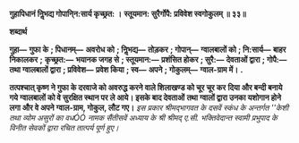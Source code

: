 **गुहापिधानं निॢभद्य गोपानि्न:सार्य कृच्छ्रत: ।** **स्तूयमान: सुरैर्गोपै: प्रविवेश स्वगोकुलम् ॥ ३३॥** 

**शब्दार्थ** 

**गुहा—** **गुफा के** **; पिधानम्—** **अवरोध को** **; निॢभद्य—** **तोड़कर** **; गोपान्—** **ग्वालबालों को** **; नि:सार्य—** **बाहर निकालकर** **;** **कृच्छ्रत:—** **भयानक जगह से** **; स्तूयमान:—** **प्रशंसित होकर** **; सुरै:—** **देवताओं द्वारा** **; गोपै:—** **तथा ग्वालबालों द्वारा** **; प्रविवेश—** **प्रवेश किया** **; स्व—** **अपने** **; गोकुलम्—** **ग्वाल-ग्राम में।** **.** 

**तत्पश्चात् कृष्ण ने गुफा के दरवाजे को अवरुद्ध करने वाले शिलाखण्ड को चूर चूर कर** **दिया और बन्दी बनाये गये ग्वालबालों को वे सुरक्षित स्थान पर ले आये। इसके बाद देवताओं** **तथा ग्वालों द्वारा उनका यशोगान होने लगा और वे अपने ग्वाल-ग्राम, गोकुल, लौट गए।** *इस प्रकार श्रीमद्भागवत के दसवें स्कंध के अन्तर्गत ''केशी तथा व्योम असुरों का वधÓÓ नामक* *सैंतीसवें अध्याय के श्री श्रीमद् ए.सी. भक्तिवेदान्त स्वामी प्रभुपाद के विनीत सेवकों द्वारा रचित तात्पर्य* *पूर्ण हुए।* 